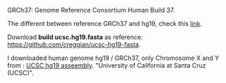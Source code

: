 GRCh37: Genome Reference Consortium Human Build 37.

The different between reference GRCh37 and hg19, check this [link](https://software.broadinstitute.org/gatk/documentation/article?id=23390).

Download **build ucsc.hg19.fasta** as reference: https://github.com/creggian/ucsc-hg19-fasta.

I downloaded human genome hg19 / GRCh37, only Chromosome X and Y from : [UCSC hg19 asseembly](http://hgdownload.cse.ucsc.edu/goldenpath/hg19/chromosomes/). "University of California at Santa Cruz (UCSC)".


